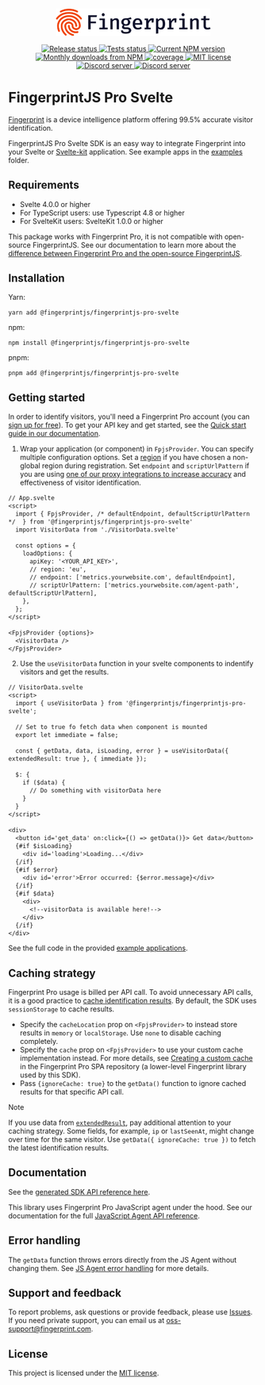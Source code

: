 <p align="center">
  <a href="https://fingerprint.com">
    <picture>
     <source media="(prefers-color-scheme: dark)" srcset="https://raw.githubusercontent.com/fingerprintjs/fingerprintjs-pro-svelte/main/resources/logo_light.svg" />
     <source media="(prefers-color-scheme: light)" srcset="https://raw.githubusercontent.com/fingerprintjs/fingerprintjs-pro-svelte/main/resources/logo_dark.svg" />
      <img src="https://raw.githubusercontent.com/fingerprintjs/fingerprintjs-pro-svelte/main/resources/logo_dark.svg" alt="Fingerprint" width="312px" />
   </picture>
  </a>

</p>
<p align="center">
   <a href="https://github.com/fingerprintjs/fingerprintjs-pro-svelte/actions/workflows/release.yml">
    <img src="https://github.com/fingerprintjs/fingerprintjs-pro-svelte/actions/workflows/release.yml/badge.svg" alt="Release status">
   </a>
<a href="https://github.com/fingerprintjs/fingerprintjs-pro-svelte/actions/workflows/test.yml">
    <img src="https://github.com/fingerprintjs/fingerprintjs-pro-svelte/actions/workflows/test.yml/badge.svg" alt="Tests status">
   </a>
  <a href="https://www.npmjs.com/package/@fingerprintjs/fingerprintjs-pro-svelte">
     <img src="https://img.shields.io/npm/v/@fingerprintjs/fingerprintjs-pro-svelte.svg" alt="Current NPM version">
   </a>
   <a href="https://www.npmjs.com/package/@fingerprintjs/fingerprintjs-pro-svelte">
     <img src="https://img.shields.io/npm/dm/@fingerprintjs/fingerprintjs-pro-svelte.svg" alt="Monthly downloads from NPM">
   </a>
   <a href="https://fingerprintjs.github.io/fingerprintjs-pro-svelte/coverage/">
    <img src="https://fingerprintjs.github.io/fingerprintjs-pro-svelte/coverage/badges.svg" alt="coverage">
   </a>
   <a href="https://opensource.org/licenses/MIT">
     <img src="https://img.shields.io/:license-mit-blue.svg" alt="MIT license">
   </a>
   <a href="https://discord.gg/39EpE2neBg">
     <img src="https://img.shields.io/discord/852099967190433792?style=logo&label=Discord&logo=Discord&logoColor=white" alt="Discord server">
   </a> 
   <a href="https://fingerprintjs.github.io/fingerprintjs-pro-svelte/">
     <img src="https://img.shields.io/badge/-Documentation-green" alt="Discord server">
   </a>
</p>

# FingerprintJS Pro Svelte

[Fingerprint](https://fingerprint.com/) is a device intelligence platform offering 99.5% accurate visitor identification.

FingerprintJS Pro Svelte SDK is an easy way to integrate Fingerprint into your Svelte or [Svelte-kit](https://kit.svelte.dev/) application. See example apps in the [examples](./examples) folder.

## Requirements

- Svelte 4.0.0 or higher
- For TypeScript users: use Typescript 4.8 or higher
- For SvelteKit users: SvelteKit 1.0.0 or higher

This package works with Fingerprint Pro, it is not compatible with open-source FingerprintJS. See our documentation to learn more about the [difference between Fingerprint Pro and the open-source FingerprintJS](https://dev.fingerprint.com/docs/pro-vs-open-source).

## Installation

Yarn:
```shell
yarn add @fingerprintjs/fingerprintjs-pro-svelte
```

npm:
```shell
npm install @fingerprintjs/fingerprintjs-pro-svelte
```

pnpm:
```shell
pnpm add @fingerprintjs/fingerprintjs-pro-svelte
```

## Getting started

In order to identify visitors, you'll need a Fingerprint Pro account (you can [sign up for free](https://dashboard.fingerprint.com/signup/)).
To get your API key and get started, see the [Quick start guide in our documentation](https://dev.fingerprint.com/docs/quick-start-guide).

1. Wrap your application (or component) in `FpjsProvider`. You can specify multiple configuration options. Set a [region](https://dev.fingerprint.com/docs/regions) if you have chosen a non-global region during registration. Set `endpoint` and `scriptUrlPattern` if you are using [one of our proxy integrations to increase accuracy](https://dev.fingerprint.com/docs/protecting-the-javascript-agent-from-adblockers) and effectiveness of visitor identification.

```svelte
// App.svelte
<script>
  import { FpjsProvider, /* defaultEndpoint, defaultScriptUrlPattern */  } from '@fingerprintjs/fingerprintjs-pro-svelte'
  import VisitorData from './VisitorData.svelte'

  const options = {
    loadOptions: {
      apiKey: '<YOUR_API_KEY>',
      // region: 'eu',
      // endpoint: ['metrics.yourwebsite.com', defaultEndpoint],
      // scriptUrlPattern: ['metrics.yourwebsite.com/agent-path', defaultScriptUrlPattern],
    },
  };
</script>

<FpjsProvider {options}>
  <VisitorData />
</FpjsProvider>
```

2. Use the `useVisitorData` function in your svelte components to indentify visitors and get the results.

```svelte
// VisitorData.svelte
<script>
  import { useVisitorData } from '@fingerprintjs/fingerprintjs-pro-svelte';

  // Set to true fo fetch data when component is mounted
  export let immediate = false;

  const { getData, data, isLoading, error } = useVisitorData({ extendedResult: true }, { immediate });

  $: {
    if ($data) {
      // Do something with visitorData here
    }
  }
</script>

<div>
  <button id='get_data' on:click={() => getData()}> Get data</button>
  {#if $isLoading}
    <div id='loading'>Loading...</div>
  {/if}
  {#if $error}
    <div id='error'>Error occurred: {$error.message}</div>
  {/if}
  {#if $data}
    <div>
      <!--visitorData is available here!-->
    </div>
  {/if}
</div>
```

See the full code in the provided [example applications](./examples).

## Caching strategy

Fingerprint Pro usage is billed per API call. To avoid unnecessary API calls, it is a good practice to [cache identification results](https://dev.fingerprint.com/docs/caching-visitor-information). By default, the SDK uses `sessionStorage` to cache results. 

* Specify the `cacheLocation` prop on `<FpjsProvider>` to instead store results in `memory` or  `localStorage`. Use `none` to disable caching completely.
* Specify the `cache` prop on `<FpjsProvider>` to use your custom cache implementation instead. For more details, see [Creating a custom cache](https://github.com/fingerprintjs/fingerprintjs-pro-spa#creating-a-custom-cache)
 in the Fingerprint Pro SPA repository (a lower-level Fingerprint library used by this SDK).
* Pass `{ignoreCache: true}` to the `getData()` function to ignore cached results for that specific API call. 

> [!NOTE]
> If you use data from [`extendedResult`](https://dev.fingerprint.com/docs/js-agent#extendedresult), pay additional attention to your caching strategy.
> Some fields, for example, `ip` or `lastSeenAt`, might change over time for the same visitor. Use `getData({ ignoreCache: true })` to fetch the latest identification results.

## Documentation

See the [generated SDK API reference here](https://fingerprintjs.github.io/fingerprintjs-pro-svelte/).

This library uses Fingerprint Pro JavaScript agent under the hood. See our documentation for the full [JavaScript Agent API reference](https://dev.fingerprint.com/docs/js-agent).

## Error handling

The `getData` function throws errors directly from the JS Agent without changing them. See [JS Agent error handling](https://dev.fingerprint.com/docs/js-agent#error-handling) for more details.

## Support and feedback

To report problems, ask questions or provide feedback, please use [Issues](https://github.com/fingerprintjs/fingerprintjs-pro-svelte/issues). If you need private support, you can email us at [oss-support@fingerprint.com](mailto:oss-support@fingerprint.com).

## License

This project is licensed under the [MIT license](https://github.com/fingerprintjs/fingerprintjs-pro-svelte/blob/main/LICENSE).



